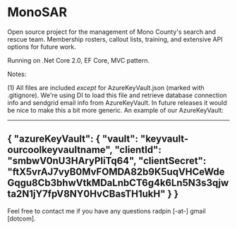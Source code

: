 # MonoSAR

Open source project for the management of Mono County's search and rescue team. 
Membership rosters, callout lists, training, and extensive API options for future work.

Running on .Net Core 2.0, EF Core, MVC pattern. 

Notes:

(1) All files are included *except* for AzureKeyVault.json (marked with .gitignore). We're using DI to load this file and retrieve database connection info and sendgrid email info from AzureKeyVault. In future releases it would be nice to make this a bit more generic. An example of our AzureKeyVault:

--------------------------
{
  "azureKeyVault": {
    "vault": "keyvault-ourcoolkeyvaultname",
    "clientId": "smbwV0nU3HAryPIiTq64",
    "clientSecret": "ftX5vrAJ7vyB0MvFOMDA82b9K5uqVHCeWdeGqgu8Cb3bhwVtkMDaLnbCT6g4k6Ln5N3s3qjwta2N1jY7fpV8NY0HvCBasTH1ukH"
  }
}
---------------------------


Feel free to contact me if you have any questions radpin [-at-] gmail [dotcom]. 
